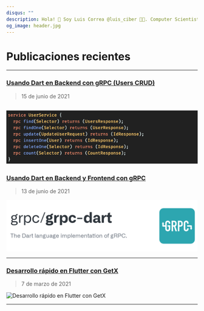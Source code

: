 ```yaml
---
disqus: ""
description: Hola! 👋 Soy Luis Correa @luis_ciber 🧑‍💻. Computer Scientist. 💻 Desarrollador de software. 🚀 "Ciber Emprendedor". Aquí están mis publicaciones más recientes.
og_image: header.jpg
---
```


# Publicaciones recientes
---

### [Usando Dart en Backend con gRPC (Users CRUD)](2021/06/15/dart-grpc-backend-crud)
> 15 de junio de 2021

![Usando Dart en Backend con gRPC (Users CRUD)](2021/06/15/dart-grpc-backend-crud/header.png)
---

### [Usando Dart en Backend y Frontend con gRPC](2021/06/13/usando-dart-backend-frontend-grpc)
> 13 de junio de 2021

![Usando Dart en Backend y Frontend con gRPC](2021/06/13/usando-dart-backend-frontend-grpc/header.png)

---

### [Desarrollo rápido en Flutter con GetX](2021/03/07/desarrollo-rápido-en-flutter-con-getx)
> 7 de marzo de 2021

![Desarrollo rápido en Flutter con GetX](2021/03/07/desarrollo-rápido-en-flutter-con-getx/header.jpg)

---